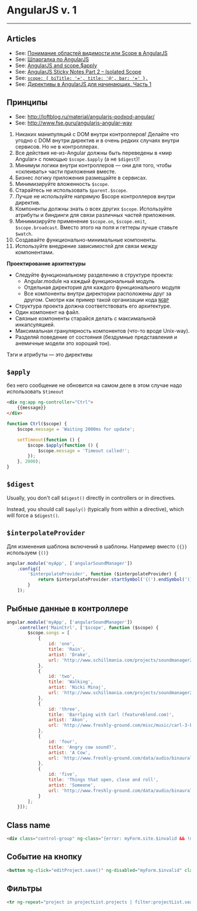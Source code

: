 # AngularJS v. 1

----

## Articles
- See: [Понимание областей видимости или Scope в AngularJS](http://habrahabr.ru/post/182670/)
- See: [Шпаргалка по AngularJS](http://ts-soft.ru/blog/angular-cheatsheet)
- See: [AngularJS and scope.$apply](http://jimhoskins.com/2012/12/17/angularjs-and-apply.html)
- See: [AngularJS Sticky Notes Part 2 – Isolated Scope](http://onehungrymind.com/angularjs-sticky-notes-pt-2-isolated-scope/)
- See: [`scope: { biTitle: '=', title: '@', bar: '=' },`](http://stackoverflow.com/questions/14050195/what-is-the-difference-between-and-in-directive-scope)
- See: [Директивы в AngularJS для начинающих. Часть 1](http://habrahabr.ru/post/179755/)



## Принципы
- See: http://loftblog.ru/material/angularjs-podxod-angular/
- See: http://www.fse.guru/angularjs-angular-way


1. Никаких манипуляций с DOM внутри контроллеров! Делайте что угодно с DOM внутри директив и в очень редких случаях внутри сервисов. Но не в контроллерах.
1. Все действия не-из-Angular должны быть переведены в «мир Angular» с помощью `$scope.$apply` (а не `$digest`)!
1. Минимум логики внутри контроллеров — они для того, чтобы «склеивать» части приложения вместе.
1. Бизнес логику приложения размещайте в сервисах.
1. Минимизируйте вложенность `$scope`.
1. Старайтесь не использовать `$parent.$scope`.
1. Лучше не используйте напрямую $scope контроллеров внутри директив.
1. Компоненты должны знать о всех других `$scope`. Используйте атрибуты и биндинги для связи различных частей приложения.
1. Минимизируйте применение `$scope.on`, `$scope.emit`, `$scope.broadcast`. Вместо этого на поля и геттеры лучше ставьте `$watch`.
1. Создавайте функционально-минимальные компоненты.
1. Используйте внедрение зависимостей для связи между компонентами.

**Проектирование архитектуры**
- Следуйте функциональному разделению в структуре проекта:
  - Angular.module на каждый функциональный модуль
  - Отдельная директория для каждого функционального модуля
  - Все компоненты внутри директории расположены друг за другом. Смотри как пример такой организации кода [`NGBP`](https://github.com/ngbp/ngbp)
- Структура проекта должна соответствовать его архитектуре.
- Один компонент на файл.
- Связные компоненты старайся делать с максимальной инкапсуляцией.
- Максимальная гранулярность компонентов (что-то вроде Unix-way).
- Разделяй поведение от состояния (бездумные представления и анемичные модели это хороший тон).


Тэги и атрибуты — это директивы



## `$apply`
без него сообщение не обновится
на самом деле в этом случае надо использовать `$timeout`
```html
<div ng:app ng-controller="Ctrl">
    {{message}}
</div>
```

```js
function Ctrl($scope) {
    $scope.message = 'Waiting 2000ms for update';

    setTimeout(function () {
        $scope.$apply(function () {
            $scope.message = 'Timeout called!';
        });
    }, 2000);
}
```



## `$digest`
Usually, you don't call `$digest()` directly in controllers or in directives.

Instead, you should call `$apply()` (typically from within a directive), which will force a `$digest()`.



## `$interpolateProvider`
Для изменения шаблона включений в шаблоны. Например вместо `{{}}` используем `{()}`
```js
angular.module('myApp', ['angularSoundManager'])
    .config([
        '$interpolateProvider', function ($interpolateProvider) {
            return $interpolateProvider.startSymbol('{(').endSymbol(')}');
        }
    ]);
```



## Рыбные данные в контроллере
```js
angular.module('myApp', ['angularSoundManager'])
    .controller('MainCtrl', ['$scope', function ($scope) {
        $scope.songs = [
            {
                id: 'one',
                title: 'Rain',
                artist: 'Drake',
                url: 'http://www.schillmania.com/projects/soundmanager2/demo/_mp3/rain.mp3'
            },
            {
                id: 'two',
                title: 'Walking',
                artist: 'Nicki Minaj',
                url: 'http://www.schillmania.com/projects/soundmanager2/demo/_mp3/walking.mp3'
            },
            {
                id: 'three',
                title: 'Barrlping with Carl (featureblend.com)',
                artist: 'Akon',
                url: 'http://www.freshly-ground.com/misc/music/carl-3-barlp.mp3'
            },
            {
                id: 'four',
                title: 'Angry cow sound?',
                artist: 'A Cow',
                url: 'http://www.freshly-ground.com/data/audio/binaural/Mak.mp3'
            },
            {
                id: 'five',
                title: 'Things that open, close and roll',
                artist: 'Someone',
                url: 'http://www.freshly-ground.com/data/audio/binaural/Things%20that%20open,%20close%20and%20roll.mp3'
            }
        ];
    }]);
```



## Class name
```html
<div class="control-group" ng-class="{error: myForm.site.$invalid && !myForm.site.$pristine}">
```



## Событие на кнопку
```html
<button ng-click="editProject.save()" ng-disabled="myForm.$invalid" class="btn btn-primary">Save</button>
```



## Фильтры
```html
<tr ng-repeat="project in projectList.projects | filter:projectList.search | orderBy:'name'">
```
